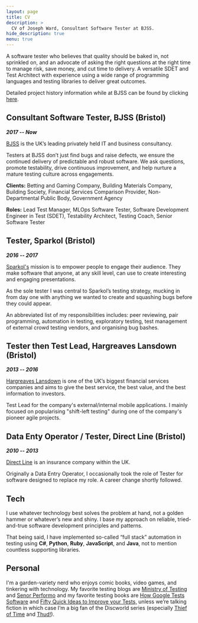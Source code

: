 ```yaml
---
layout: page
title: CV
description: >
  CV of Joseph Ward, Consultant Software Tester at BJSS. 
hide_description: true
menu: true
---
```


A software tester who believes that quality should be baked in, not sprinkled on, and an advocate of asking the right questions at the right time to manage risk, save money, and cut time to delivery. A versatile SDET and Test Architect with experience using a wide range of programming languages and testing libraries to deliver great outcomes.

Detailed project history information while at BJSS can be found by clicking [here](https://josephward.tech/projects/).

## Consultant Software Tester, BJSS (Bristol)

***2017 -- Now***

[BJSS](https://bjss.com/) is the UK’s leading privately held IT and business consultancy.

Testers at BJSS don’t just find bugs and raise defects, we ensure the continued delivery of predictable and robust software. We ask questions, promote testability, drive continuous improvement, and help nurture a mature testing culture across engagements.

**Clients:** Betting and Gaming Company, Building Materials Company, Building Society, Financial Services Comparison Provider, Non-Departmental Public Body, Government Agency

**Roles:** Lead Test Manager, MLOps Software Tester, Software Development Engineer in Test (SDET), Testability Architect, Testing Coach, Senior Software Tester


## Tester, Sparkol (Bristol)

***2016 -- 2017***

[Sparkol's](https://sparkol.com/) mission is to empower people to engage their audience. They make software that anyone, at any skill level, can use to create interesting and engaging presentations.

As the sole tester I was central to Sparkol’s testing strategy, mucking in from day one with anything we wanted to create and squashing bugs before they could appear.

An abbreviated list of my responsibilities includes: peer reviewing, pair programming, automation in testing, exploratory testing, test management of external crowd testing vendors, and organising bug bashes.


## Tester then Test Lead, Hargreaves Lansdown (Bristol)

***2013 -- 2016***

[Hargreaves Lansdown](https://hl.co.uk/) is one of the UK’s biggest financial services companies and aims to give the best service, the best value, and the best information to investors.

Test Lead for the company's external/internal mobile applications. I mainly focused on popularising "shift-left testing" during one of the company's pioneer agile projects.

## Data Enty Operator / Tester, Direct Line (Bristol)

***2010 -- 2013***

[Direct Line](https://www.directline.com/) is an insurance company within the UK.

Originally a Data Entry Operator, I occasionally took the role of Tester for software designed to replace my role. A career change shortly followed.

## Tech

I use whatever technology best solves the problem at hand, not a golden hammer or whatever’s new and shiny. I base my approach on reliable, tried-and-true software development principles and patterns.

That being said, I have implemented so-called “full stack” automation in testing using **C#**, **Python**, **Ruby**, **JavaScript**, and **Java**, not to mention countless supporting libraries.

## Personal

I'm a garden-variety nerd who enjoys comic books, video games, and tinkering with technology. My favorite testing blogs are [Ministry of Testing](https://www.ministryoftesting.com/) and [Senor Performo](https://www.srperf.com/) and my favorite testing books are [How Google Tests Software](https://www.amazon.co.uk/Google-Tests-Software-James-Whittaker/dp/0321803027) and [Fifty Quick Ideas to Improve your Tests,](https://www.amazon.co.uk/Fifty-Quick-Ideas-Improve-Tests/dp/0993088112/) unless we’re talking fiction in which case I’m a big fan of the Discworld series (especially [Thief of Time](https://www.amazon.co.uk/Thief-Time-Discworld-Novel-Novels/dp/0552167649/) and [Thud!](https://www.amazon.co.uk/Thud-Discworld-Novel-34-Novels/dp/055216769X/)).
